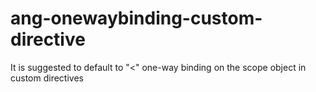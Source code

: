 # ang-onewaybinding-custom-directive
It is suggested to default to "&lt;" one-way binding on the scope object in custom directives
